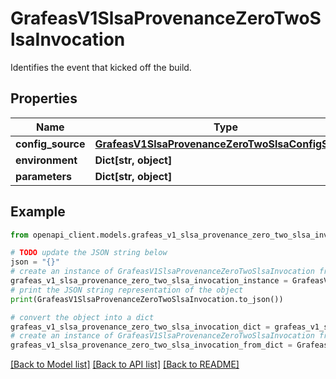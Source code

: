 # GrafeasV1SlsaProvenanceZeroTwoSlsaInvocation

Identifies the event that kicked off the build.

## Properties

Name | Type | Description | Notes
------------ | ------------- | ------------- | -------------
**config_source** | [**GrafeasV1SlsaProvenanceZeroTwoSlsaConfigSource**](GrafeasV1SlsaProvenanceZeroTwoSlsaConfigSource.md) |  | [optional] 
**environment** | **Dict[str, object]** |  | [optional] 
**parameters** | **Dict[str, object]** |  | [optional] 

## Example

```python
from openapi_client.models.grafeas_v1_slsa_provenance_zero_two_slsa_invocation import GrafeasV1SlsaProvenanceZeroTwoSlsaInvocation

# TODO update the JSON string below
json = "{}"
# create an instance of GrafeasV1SlsaProvenanceZeroTwoSlsaInvocation from a JSON string
grafeas_v1_slsa_provenance_zero_two_slsa_invocation_instance = GrafeasV1SlsaProvenanceZeroTwoSlsaInvocation.from_json(json)
# print the JSON string representation of the object
print(GrafeasV1SlsaProvenanceZeroTwoSlsaInvocation.to_json())

# convert the object into a dict
grafeas_v1_slsa_provenance_zero_two_slsa_invocation_dict = grafeas_v1_slsa_provenance_zero_two_slsa_invocation_instance.to_dict()
# create an instance of GrafeasV1SlsaProvenanceZeroTwoSlsaInvocation from a dict
grafeas_v1_slsa_provenance_zero_two_slsa_invocation_from_dict = GrafeasV1SlsaProvenanceZeroTwoSlsaInvocation.from_dict(grafeas_v1_slsa_provenance_zero_two_slsa_invocation_dict)
```
[[Back to Model list]](../README.md#documentation-for-models) [[Back to API list]](../README.md#documentation-for-api-endpoints) [[Back to README]](../README.md)


